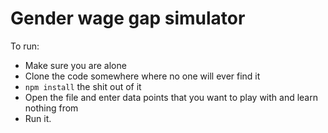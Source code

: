 Gender wage gap simulator
===

To run:
* Make sure you are alone
* Clone the code somewhere where no one will ever find it
* `npm install` the shit out of it
* Open the file and enter data points that you want to play with and learn nothing from
* Run it.
